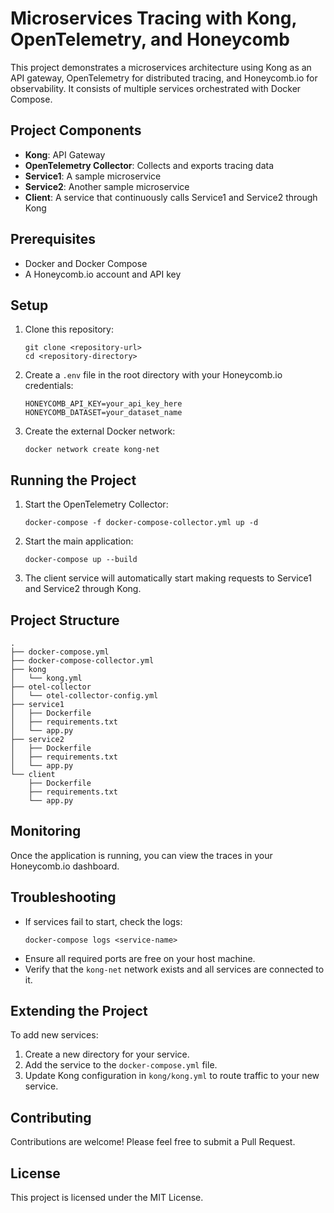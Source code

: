 # Microservices Tracing with Kong, OpenTelemetry, and Honeycomb

This project demonstrates a microservices architecture using Kong as an API gateway, OpenTelemetry for distributed tracing, and Honeycomb.io for observability. It consists of multiple services orchestrated with Docker Compose.

## Project Components

- **Kong**: API Gateway
- **OpenTelemetry Collector**: Collects and exports tracing data
- **Service1**: A sample microservice
- **Service2**: Another sample microservice
- **Client**: A service that continuously calls Service1 and Service2 through Kong

## Prerequisites

- Docker and Docker Compose
- A Honeycomb.io account and API key

## Setup

1. Clone this repository:
   ```
   git clone <repository-url>
   cd <repository-directory>
   ```

2. Create a `.env` file in the root directory with your Honeycomb.io credentials:
   ```
   HONEYCOMB_API_KEY=your_api_key_here
   HONEYCOMB_DATASET=your_dataset_name
   ```

3. Create the external Docker network:
   ```
   docker network create kong-net
   ```

## Running the Project

1. Start the OpenTelemetry Collector:
   ```
   docker-compose -f docker-compose-collector.yml up -d
   ```

2. Start the main application:
   ```
   docker-compose up --build
   ```

3. The client service will automatically start making requests to Service1 and Service2 through Kong.

## Project Structure

```
.
├── docker-compose.yml
├── docker-compose-collector.yml
├── kong
│   └── kong.yml
├── otel-collector
│   └── otel-collector-config.yml
├── service1
│   ├── Dockerfile
│   ├── requirements.txt
│   └── app.py
├── service2
│   ├── Dockerfile
│   ├── requirements.txt
│   └── app.py
└── client
    ├── Dockerfile
    ├── requirements.txt
    └── app.py
```

## Monitoring

Once the application is running, you can view the traces in your Honeycomb.io dashboard.

## Troubleshooting

- If services fail to start, check the logs:
  ```
  docker-compose logs <service-name>
  ```
- Ensure all required ports are free on your host machine.
- Verify that the `kong-net` network exists and all services are connected to it.

## Extending the Project

To add new services:
1. Create a new directory for your service.
2. Add the service to the `docker-compose.yml` file.
3. Update Kong configuration in `kong/kong.yml` to route traffic to your new service.

## Contributing

Contributions are welcome! Please feel free to submit a Pull Request.

## License

This project is licensed under the MIT License.
